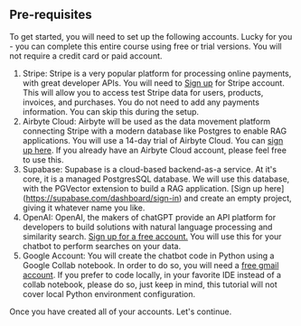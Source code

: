 ## Pre-requisites

To get started, you will need to set up the following accounts. Lucky for you - you can complete this entire course using free or trial versions. You will not require a credit card or paid account. 

1. Stripe: Stripe is a very popular platform for processing online payments, with great developer APIs. You will need to [Sign up](https://dashboard.stripe.com/register) for Stripe account. This will allow you to access test Stripe data for users, products, invoices, and purchases. You do not need to add any payments information. You can skip this during the setup.
2. Airbyte Cloud: Airbyte will be used as the data movement platform connecting Stripe with a modern database like Postgres to enable RAG applications. You will use a 14-day trial of Airbyte Cloud. You can [sign up here](https://cloud.airbyte.com/signup?utm_medium=lms&utm_source=course-ai). If you already have an Airbyte Cloud account, please feel free to use this. 
3. Supabase: Supabase is a cloud-based backend-as-a service. At it's core, it is a managed PostgresSQL database. We will use this database, with the PGVector extension to build a RAG application. [Sign up here] (https://supabase.com/dashboard/sign-in) and create an empty project, giving it whatever name you like. 
4. OpenAI: OpenAI, the makers of chatGPT provide an API platform for developers to build solutions with natural language processing and similarity search. [Sign up for a free account.](https://auth.openai.com/authorize) You will use this for your chatbot to perform searches on your data.  
5. Google Account: You will create the chatbot code in Python using a Google Collab notebook. In order to do so, you will need a [free gmail account](https://accounts.google.com/lifecycle/steps/signup/name). If you prefer to code locally, in your favorite IDE instead of a collab notebook, please do so, just keep in mind, this tutorial will not cover local Python environment configuration. 

Once you have created all of your accounts. Let's continue.



